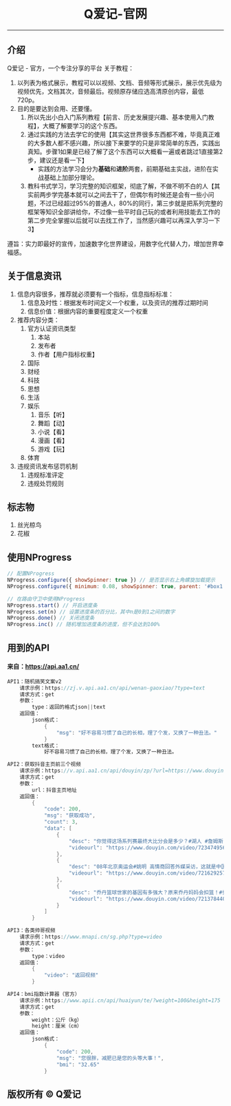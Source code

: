 # <center>Q爱记-官网</center>

---

## 介绍
Q爱记 - 官方，一个专注分享的平台
关于教程：
1. 以列表为格式展示，教程可以以视频、文档、音频等形式展示，展示优先级为视频优先，文档其次，音频最后。视频原存储应选高清原创内容，最低720p。
2. 目的是要达到会用、还要懂。
    1. 所以先出小白入门系列教程【前言、历史发展提兴趣、基本使用入门教程】，大概了解要学习的这个东西。
    2. 通过实践的方法去学它的使用【其实这世界很多东西都不难，毕竟真正难的大多数人都不感兴趣，所以接下来要学的只是非常简单的东西，实践出真知。步骤1如果是已经了解了这个东西可以大概看一遍或者跳过1直接第2步，建议还是看一下】
        + 实践的方法学习会分为**基础**和**进阶**两套，前期基础主实战，进阶在实战基础上加部分理论。
    3. 教科书式学习，学习完整的知识框架，彻底了解，不做不明不白的人【其实前两步学完基本就可以之间去干了，但偶尔有时候还是会有一些小问题，不过已经超过95%的普通人，80%的同行，第三步就是把系列完整的框架等知识全部讲给你，不过像一些平时自己玩的或者利用技能去工作的第二步完全掌握以后就可以去找工作了，当然感兴趣可以再深入学习一下3】

遵旨：实力即最好的宣传，加速数字化世界建设，用数字化代替人力，增加世界幸福感。

## 关于信息资讯
1. 信息内容很多，推荐就必须要有一个指标，信息指标标准：
    1. 信息及时性：根据发布时间定义一个权重，以及资讯的推荐过期时间
    2. 信息价值：根据内容的重要程度定义一个权重
2. 推荐内容分类：
    1. 官方认证资讯类型
        1. 本站
        2. 发布者
        3. 作者【用户指标权重】
    2. 国际
    3. 财经
    4. 科技
    5. 思想
    6. 生活
    7. 娱乐
        1. 音乐【听】
        2. 舞蹈【动】
        3. 小说【看】
        4. 漫画【看】
        5. 游戏【玩】
    8. 体育
3. 违规资讯发布惩罚机制
    1. 违规标准评定
    2. 违规处罚规则

## 标志物
1. 丝光椋鸟
2. 花椒

## 使用NProgress
```javascript
// 配置NProgress
NProgress.configure({ showSpinner: true }) // 是否显示右上角螺旋加载提示
NProgress.configure({ minimum: 0.08, showSpinner: true, parent: '#box1' })

// 在路由守卫中使用NProgress
NProgress.start() // 开启进度条
NProgress.set(n) // 设置进度条的百分比，其中n是0到1之间的数字
NProgress.done() // 关闭进度条 
NProgress.inc() // 随机增加进度条的进度，但不会达到100%
```

## 用到的API
#### 来自：https://api.aa1.cn/
```cs
API1：随机搞笑文案v2
    请求示例：https://zj.v.api.aa1.cn/api/wenan-gaoxiao/?type=text
    请求方式：get
    参数：
        type：返回的格式json||text
    返回值：
        json格式：
            {
                "msg": "好不容易习惯了自己的长相，理了个发，又换了一种丑法。"
            }
        text格式：
            好不容易习惯了自己的长相，理了个发，又换了一种丑法。
```
```cs
API2：获取抖音主页前三个视频
    请求示例：https://v.api.aa1.cn/api/douyin/zp/?url=https://www.douyin.com/user/MS4wLjABAAAAKlLQ6XV_1dKsI1YIVYYbdsOosl2vDOG_CH23hF3Ofa0
    请求方式：get
    参数：
        url：抖音主页地址
    返回值：
        {
            "code": 200,
            "msg": "获取成功",
            "count": 3,
            "data": [
                {
                    "desc": "你觉得这场系列赛最终大比分会是多少？#湖人 #詹姆斯",
                    "videourl": "https://www.douyin.com/video/7234749568917753123"
                },
                {
                    "desc": "08年北京奥运会#姚明 高情商回答外媒采访，这就是中国的精神面貌！#中国男篮",
                    "videourl": "https://www.douyin.com/video/7216292579736964352"
                },
                {
                    "desc": "乔丹篮球世家的基因有多强大？原来乔丹妈妈会扣篮！#乔丹 #搞笑nba #篮球",
                    "videourl": "https://www.douyin.com/video/7213784406459272459"
                }
            ]
        }
```
```cs
API3：各类帅哥视频
    请求示例：https://www.mnapi.cn/sg.php?type=video
    请求方式：get
    参数：
        type：video
    返回值：
        {
            "video": "返回视频"
        }
```
```cs
API4：bmi指数计算器（官方）
    请求示例：https://www.apii.cn/api/huaiyun/te/?weight=100&height=175
    请求方式：get
    参数：
        weight：公斤（kg）
        height：厘米（cm）
    返回值：
        json格式：
            {
                "code": 200,
                "msg": "您很胖，减肥已是您的头等大事！",
                "bmi": "32.65"
            }
```

## 版权所有 © Q爱记